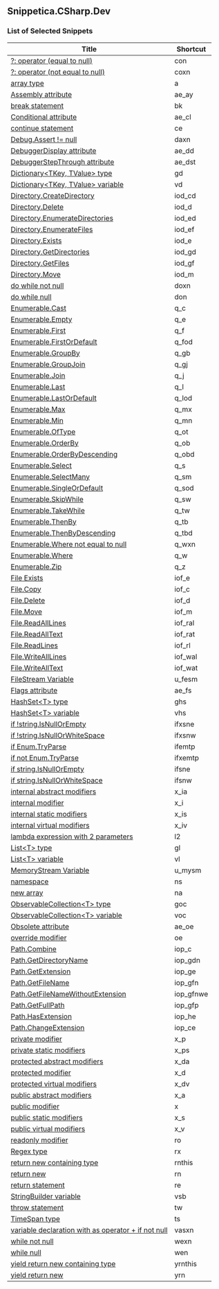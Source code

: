 ## Snippetica.CSharp.Dev

### List of Selected Snippets

Title | Shortcut
----- | --------
[?: operator \(equal to null\)](ConditionalOperatorEqualToNull.snippet)|con
[?: operator \(not equal to null\)](ConditionalOperatorNotEqualToNull.snippet)|coxn
[array type](ArrayOfTType.snippet)|a
[Assembly attribute](AssemblyAttribute.snippet)|ae\_ay
[break statement](BreakStatement.snippet)|bk
[Conditional attribute](ConditionalAttribute.snippet)|ae\_cl
[continue statement](ContinueStatement.snippet)|ce
[Debug\.Assert \!= null](DebugAssertNotNull.snippet)|daxn
[DebuggerDisplay attribute](DebuggerDisplayAttribute.snippet)|ae\_dd
[DebuggerStepThrough attribute](DebuggerStepThroughAttribute.snippet)|ae\_dst
[Dictionary&lt;TKey, TValue&gt; type](DictionaryOfTKeyTValueType.snippet)|gd
[Dictionary&lt;TKey, TValue&gt; variable](DictionaryOfTKeyTValueVariable.snippet)|vd
[Directory\.CreateDirectory](DirectoryCreateDirectory.snippet)|iod\_cd
[Directory\.Delete](DirectoryDelete.snippet)|iod\_d
[Directory\.EnumerateDirectories](DirectoryEnumerateDirectories.snippet)|iod\_ed
[Directory\.EnumerateFiles](DirectoryEnumerateFiles.snippet)|iod\_ef
[Directory\.Exists](DirectoryExists.snippet)|iod\_e
[Directory\.GetDirectories](DirectoryGetDirectories.snippet)|iod\_gd
[Directory\.GetFiles](DirectoryGetFiles.snippet)|iod\_gf
[Directory\.Move](DirectoryMove.snippet)|iod\_m
[do while not null](DoNotNull.snippet)|doxn
[do while null](DoNull.snippet)|don
[Enumerable\.Cast](EnumerableCast.snippet)|q\_c
[Enumerable\.Empty](EnumerableEmpty.snippet)|q\_e
[Enumerable\.First](EnumerableFirst.snippet)|q\_f
[Enumerable\.FirstOrDefault](EnumerableFirstOrDefault.snippet)|q\_fod
[Enumerable\.GroupBy](EnumerableGroupBy.snippet)|q\_gb
[Enumerable\.GroupJoin](EnumerableGroupJoin.snippet)|q\_gj
[Enumerable\.Join](EnumerableJoin.snippet)|q\_j
[Enumerable\.Last](EnumerableLast.snippet)|q\_l
[Enumerable\.LastOrDefault](EnumerableLastOrDefault.snippet)|q\_lod
[Enumerable\.Max](EnumerableMax.snippet)|q\_mx
[Enumerable\.Min](EnumerableMin.snippet)|q\_mn
[Enumerable\.OfType](EnumerableOfType.snippet)|q\_ot
[Enumerable\.OrderBy](EnumerableOrderBy.snippet)|q\_ob
[Enumerable\.OrderByDescending](EnumerableOrderByDescending.snippet)|q\_obd
[Enumerable\.Select](EnumerableSelect.snippet)|q\_s
[Enumerable\.SelectMany](EnumerableSelectMany.snippet)|q\_sm
[Enumerable\.SingleOrDefault](EnumerableSingleOrDefault.snippet)|q\_sod
[Enumerable\.SkipWhile](EnumerableSkipWhile.snippet)|q\_sw
[Enumerable\.TakeWhile](EnumerableTakeWhile.snippet)|q\_tw
[Enumerable\.ThenBy](EnumerableThenBy.snippet)|q\_tb
[Enumerable\.ThenByDescending](EnumerableThenByDescending.snippet)|q\_tbd
[Enumerable\.Where not equal to null](EnumerableWhereNotNull.snippet)|q\_wxn
[Enumerable\.Where](EnumerableWhere.snippet)|q\_w
[Enumerable\.Zip](EnumerableZip.snippet)|q\_z
[File Exists](FileExists.snippet)|iof\_e
[File\.Copy](FileCopy.snippet)|iof\_c
[File\.Delete](FileDelete.snippet)|iof\_d
[File\.Move](FileMove.snippet)|iof\_m
[File\.ReadAllLines](FileReadAllLines.snippet)|iof\_ral
[File\.ReadAllText](FileReadAllText.snippet)|iof\_rat
[File\.ReadLines](FileReadLines.snippet)|iof\_rl
[File\.WriteAllLines](FileWriteAllLines.snippet)|iof\_wal
[File\.WriteAllText](FileWriteAllText.snippet)|iof\_wat
[FileStream Variable](FileStreamVariable.snippet)|u\_fesm
[Flags attribute](FlagsAttribute.snippet)|ae\_fs
[HashSet&lt;T&gt; type](HashSetOfTType.snippet)|ghs
[HashSet&lt;T&gt; variable](HashSetOfTVariable.snippet)|vhs
[if \!string\.IsNullOrEmpty](IfNotStringIsNullOrEmpty.snippet)|ifxsne
[if \!string\.IsNullOrWhiteSpace](IfNotStringIsNullOrWhiteSpace.snippet)|ifxsnw
[if Enum\.TryParse](IfEnumTryParse.snippet)|ifemtp
[if not Enum\.TryParse](IfNotEnumTryParse.snippet)|ifxemtp
[if string\.IsNullOrEmpty](IfStringIsNullOrEmpty.snippet)|ifsne
[if string\.IsNullOrWhiteSpace](IfStringIsNullOrWhiteSpace.snippet)|ifsnw
[internal abstract modifiers](InternalAbstractModifiers.snippet)|x\_ia
[internal modifier](InternalModifier.snippet)|x\_i
[internal static modifiers](InternalStaticModifiers.snippet)|x\_is
[internal virtual modifiers](InternalVirtualModifiers.snippet)|x\_iv
[lambda expression with 2 parameters](LambdaExpressionWithTwoParameters.snippet)|l2
[List&lt;T&gt; type](ListOfTType.snippet)|gl
[List&lt;T&gt; variable](ListOfTVariable.snippet)|vl
[MemoryStream Variable](MemoryStreamVariable.snippet)|u\_mysm
[namespace](Namespace.snippet)|ns
[new array ](NewArrayOfT.snippet)|na
[ObservableCollection&lt;T&gt; type](ObservableCollectionOfTType.snippet)|goc
[ObservableCollection&lt;T&gt; variable](ObservableCollectionOfTVariable.snippet)|voc
[Obsolete attribute](ObsoleteAttribute.snippet)|ae\_oe
[override modifier](OverrideModifier.snippet)|oe
[Path\.Combine](PathCombine.snippet)|iop\_c
[Path\.GetDirectoryName](PathGetDirectoryName.snippet)|iop\_gdn
[Path\.GetExtension](PathGetExtension.snippet)|iop\_ge
[Path\.GetFileName](PathGetFileName.snippet)|iop\_gfn
[Path\.GetFileNameWithoutExtension](PathGetFileNameWithoutExtension.snippet)|iop\_gfnwe
[Path\.GetFullPath](PathGetFullPath.snippet)|iop\_gfp
[Path\.HasExtension](PathHasExtension.snippet)|iop\_he
[Path\.ChangeExtension](PathChangeExtension.snippet)|iop\_ce
[private modifier](PrivateModifier.snippet)|x\_p
[private static modifiers](PrivateStaticModifiers.snippet)|x\_ps
[protected abstract modifiers](ProtectedAbstractModifiers.snippet)|x\_da
[protected modifier](ProtectedModifier.snippet)|x\_d
[protected virtual modifiers](ProtectedVirtualModifiers.snippet)|x\_dv
[public abstract modifiers](PublicAbstractModifiers.snippet)|x\_a
[public modifier](PublicModifier.snippet)|x
[public static modifiers](PublicStaticModifiers.snippet)|x\_s
[public virtual modifiers](PublicVirtualModifiers.snippet)|x\_v
[readonly modifier](ReadOnlyModifier.snippet)|ro
[Regex type](Regex.snippet)|rx
[return new containing type](ReturnNewThis.snippet)|rnthis
[return new](ReturnNew.snippet)|rn
[return statement](ReturnStatement.snippet)|re
[StringBuilder variable](StringBuilderVariable.snippet)|vsb
[throw statement](ThrowStatement.snippet)|tw
[TimeSpan type](TimeSpanType.snippet)|ts
[variable declaration with as operator \+ if not null](VariableAsTIfNotNull.snippet)|vasxn
[while not null](WhileNotNull.snippet)|wexn
[while null](WhileNull.snippet)|wen
[yield return new containing type](YieldReturnNewThis.snippet)|yrnthis
[yield return new](YieldReturnNew.snippet)|yrn
